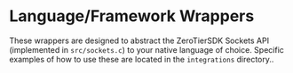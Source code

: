 Language/Framework Wrappers
====
These wrappers are designed to abstract the ZeroTierSDK Sockets API (implemented in `src/sockets.c`) to your native language of choice. Specific examples of how to use these are located in the `integrations` directory..
